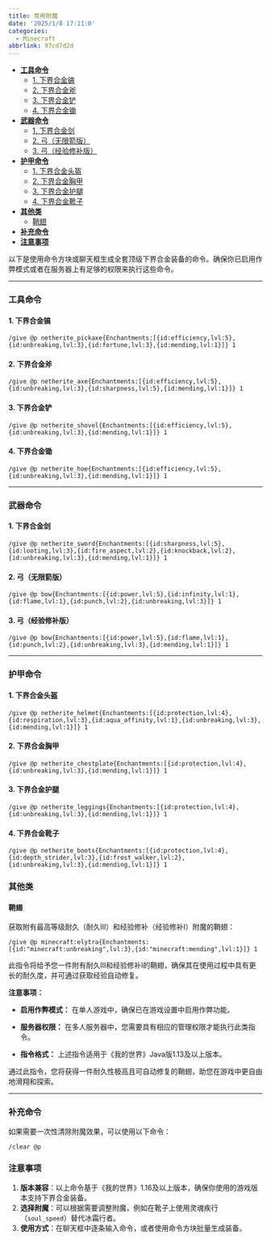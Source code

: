 ```yaml
---
title: 常用附魔
date: '2025/1/8 17:11:0'
categories:
  - Minecraft
abbrlink: 97cd7d2d
---
```


- [**工具命令**](#工具命令)
  - [1. 下界合金镐](#1-下界合金镐)
  - [2. 下界合金斧](#2-下界合金斧)
  - [3. 下界合金铲](#3-下界合金铲)
  - [4. 下界合金锄](#4-下界合金锄)
- [**武器命令**](#武器命令)
  - [1. 下界合金剑](#1-下界合金剑)
  - [2. 弓（无限箭版）](#2-弓无限箭版)
  - [3. 弓（经验修补版）](#3-弓经验修补版)
- [**护甲命令**](#护甲命令)
  - [1. 下界合金头盔](#1-下界合金头盔)
  - [2. 下界合金胸甲](#2-下界合金胸甲)
  - [3. 下界合金护腿](#3-下界合金护腿)
  - [4. 下界合金靴子](#4-下界合金靴子)
- [**其他类**](#其他类)
  - [鞘翅](#鞘翅)
- [**补充命令**](#补充命令)
- [**注意事项**](#注意事项)


以下是使用命令方块或聊天框生成全套顶级下界合金装备的命令。确保你已启用作弊模式或者在服务器上有足够的权限来执行这些命令。

---

### **工具命令**

#### 1. 下界合金镐
```minecraft
/give @p netherite_pickaxe{Enchantments:[{id:efficiency,lvl:5},{id:unbreaking,lvl:3},{id:fortune,lvl:3},{id:mending,lvl:1}]} 1
```

#### 2. 下界合金斧
```minecraft
/give @p netherite_axe{Enchantments:[{id:efficiency,lvl:5},{id:unbreaking,lvl:3},{id:sharpness,lvl:5},{id:mending,lvl:1}]} 1
```

#### 3. 下界合金铲
```minecraft
/give @p netherite_shovel{Enchantments:[{id:efficiency,lvl:5},{id:unbreaking,lvl:3},{id:mending,lvl:1}]} 1
```

#### 4. 下界合金锄
```minecraft
/give @p netherite_hoe{Enchantments:[{id:efficiency,lvl:5},{id:unbreaking,lvl:3},{id:mending,lvl:1}]} 1
```

---

### **武器命令**

#### 1. 下界合金剑
```minecraft
/give @p netherite_sword{Enchantments:[{id:sharpness,lvl:5},{id:looting,lvl:3},{id:fire_aspect,lvl:2},{id:knockback,lvl:2},{id:unbreaking,lvl:3},{id:mending,lvl:1}]} 1
```

#### 2. 弓（无限箭版）
```minecraft
/give @p bow{Enchantments:[{id:power,lvl:5},{id:infinity,lvl:1},{id:flame,lvl:1},{id:punch,lvl:2},{id:unbreaking,lvl:3}]} 1
```

#### 3. 弓（经验修补版）
```minecraft
/give @p bow{Enchantments:[{id:power,lvl:5},{id:flame,lvl:1},{id:punch,lvl:2},{id:unbreaking,lvl:3},{id:mending,lvl:1}]} 1
```

---

### **护甲命令**

#### 1. 下界合金头盔
```minecraft
/give @p netherite_helmet{Enchantments:[{id:protection,lvl:4},{id:respiration,lvl:3},{id:aqua_affinity,lvl:1},{id:unbreaking,lvl:3},{id:mending,lvl:1}]} 1
```

#### 2. 下界合金胸甲
```minecraft
/give @p netherite_chestplate{Enchantments:[{id:protection,lvl:4},{id:unbreaking,lvl:3},{id:mending,lvl:1}]} 1
```

#### 3. 下界合金护腿
```minecraft
/give @p netherite_leggings{Enchantments:[{id:protection,lvl:4},{id:unbreaking,lvl:3},{id:mending,lvl:1}]} 1
```

#### 4. 下界合金靴子
```minecraft
/give @p netherite_boots{Enchantments:[{id:protection,lvl:4},{id:depth_strider,lvl:3},{id:frost_walker,lvl:2},{id:unbreaking,lvl:3},{id:mending,lvl:1}]} 1
```

### **其他类**
#### 鞘翅
获取附有最高等级耐久（耐久III）和经验修补（经验修补I）附魔的鞘翅：

```minecraft
/give @p minecraft:elytra{Enchantments:[{id:"minecraft:unbreaking",lvl:3},{id:"minecraft:mending",lvl:1}]} 1
```

此指令将给予您一件附有耐久III和经验修补I的鞘翅，确保其在使用过程中具有更长的耐久度，并可通过获取经验自动修复。

**注意事项：**

- **启用作弊模式：** 在单人游戏中，确保已在游戏设置中启用作弊功能。

- **服务器权限：** 在多人服务器中，您需要具有相应的管理权限才能执行此类指令。

- **指令格式：** 上述指令适用于《我的世界》Java版1.13及以上版本。

通过此指令，您将获得一件耐久性极高且可自动修复的鞘翅，助您在游戏中更自由地滑翔和探索。 

---

### **补充命令**
如果需要一次性清除附魔效果，可以使用以下命令：
```minecraft
/clear @p
```

### **注意事项**
1. **版本兼容**：以上命令基于《我的世界》1.16及以上版本，确保你使用的游戏版本支持下界合金装备。
2. **选择附魔**：可以根据需要调整附魔，例如在靴子上使用灵魂疾行（`soul_speed`）替代冰霜行者。
3. **使用方式**：在聊天框中逐条输入命令，或者使用命令方块批量生成装备。


